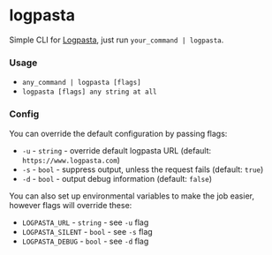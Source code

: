 # logpasta

Simple CLI for [Logpasta](https://www.logpasta.com), just run `your_command | logpasta`.

### Usage

- `any_command | logpasta [flags]`
- `logpasta [flags] any string at all`

### Config

You can override the default configuration by passing flags:
- `-u` - `string` - override default logpasta URL (default: `https://www.logpasta.com`)
- `-s` - `bool` - suppress output, unless the request fails (default: `true`)
- `-d` - `bool` - output debug information (default: `false`)

You can also set up environmental variables to make the job easier, however flags will override these:
- `LOGPASTA_URL` - `string` - see `-u` flag
- `LOGPASTA_SILENT` - `bool` - see `-s` flag
- `LOGPASTA_DEBUG` - `bool` - see `-d` flag